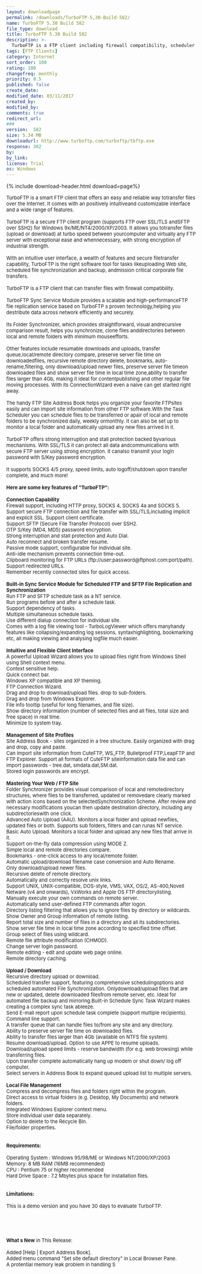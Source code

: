 ```yaml
---
layout: downloadpage
permalink: /downloads/TurboFTP-5,30-Build-582/
name: TurboFTP 5.30 Build 582
file_type: download
title: TurboFTP 5.30 Build 582
description: >-
  TurboFTP is a FTP client including firewall compatibility, scheduler and transfer queue
tags: [FTP Clients]
category: Internet
sort_order: 100
rating: 100
changefreq: monthly
priority: 0.5
published: false
create_date:
modified_date: 03/11/2017
created_by:
modified_by:
comments: true
redirect_url:
###
version:  582
size: 5.34 MB
downloadurl: http://www.turboftp.com/turboftp/tbftp.exe
response: 302
by:
by_link:
license: Trial
os: Windows
---
```


{% include download-header.html download=page%}

<p style="fix-download-text !important">
<p><font size="2"><p>TurboFTP is a smart FTP client that offers an easy and reliable way totransfer files over the Internet. It comes with an positively intuitiveand customizable interface and a wide range of features. <br />
<br />
TurboFTP is a secure FTP client program (supports FTP over SSL/TLS andSFTP over SSH2) for Windows 9x/ME/NT4/2000/XP/2003. It allows you totransfer files (upload or download) at turbo speed between yourcomputer and virtually any FTP server with exceptional ease and whennecessary, with strong encryption of industrial strength.<br />
<br />
With an intuitive user interface, a wealth of features and secure filetransfer capability, TurboFTP is the right software tool for tasks likeuploading Web site, scheduled file synchronization and backup, andmission critical corporate file transfers.<br />
<br />
TurboFTP is a FTP client that can transfer files with firewall compatibility.<br />
<br />
TurboFTP Sync Service Module provides a scalable and high-performanceFTP file replication service based on TurboFTP s proven technology,helping you destribute data across network efficiently and securely.<br />
<br />
Its Folder Synchronizer, which provides straightforward, visual andrecursive comparison result, helps you synchronize, clone files anddirectories between local and remote folders with minimum mouseefforts. <br />
<br />
Other features include resumable downloads and uploads, transfer queue,local/remote directory compare, preserve server file time on downloadedfiles, recursive remote directory delete, bookmarks, auto-rename,filtering, only download/upload newer files, preserve server file timeon downloaded files and show server file time in local time zone,ability to transfer files larger than 4Gb, making it ideal for contentpublishing and other regular file moving processes. With its ConnectionWizard even a naive can get started right away. <br />
<br />
The handy FTP Site Address Book helps you organize your favorite FTPsites easily and can import site information from other FTP software.With the Task Scheduler you can schedule files to be transferred or apair of local and remote folders to be synchronized daily, weekly ormonthly. It can also be set up to monitor a local folder and automatically upload any new files arrived in it.<br />
<br />
TurboFTP offers strong interruption and stall protection backed byvarious mechanisms. With SSL/TLS it can protect all data andcommunications with secure FTP server using strong encryption. it canalso transmit your login password with S/Key password encryption. <br />
<br />
It supports SOCKS 4/5 proxy, speed limits, auto logoff/shutdown upon transfer complete, and much more!<br />
<br />
<span><strong>Here are some key features of "TurboFTP":</strong></span><br />
<br />
<strong>Connection Capability </strong><br />
Firewall support, including HTTP proxy, SOCKS 4, SOCKS 4a and SOCKS 5. <br />
Support secure FTP connection and file transfer with SSL/TLS,including implicit and explicit SSL. Support client certificate. <br />
Support SFTP (Secure File Transfer Protocol) over SSH2. <br />
OTP S/Key (MD4, MD5) password encryption. <br />
Strong interruption and stall protection and Auto Dial. <br />
Auto reconnect and broken transfer resume. <br />
Passive mode support, configurable for individual site. <br />
Anti-idle mechanism prevents connection time-out. <br />
Clipboard monitoring for FTP URLs (ftp://user:password@ftphost.com:port/path). Support redirected URLs.<br />
Remember recently connected sites for quick access. <br />
<br />
<strong>Built-in Sync Service Module for Scheduled FTP and SFTP File Replication and Synchronization</strong><br />
Run FTP and SFTP schedule task as a NT service.<br />
Run programs before and after a schedule task. <br />
Support dependency of tasks. <br />
Multiple simultaneous schedule tasks.<br />
Use different dialup connection for individual site. <br />
Comes with a log file viewing tool - TurboLogViewer which offers manyhandy features like collapsing/expanding log sessions, syntaxhighlighting, bookmarking etc, all making viewing and analysing logfile much easier. <br />
<br />
<strong>Intuitive and Flexible Client Interface </strong><br />
A powerful Upload Wizard allows you to upload files right from Windows Shell using Shell context menu. <br />
Context sensitive help. <br />
Quick connect bar. <br />
Windows XP compatible and XP theming. <br />
FTP Connection Wizard. <br />
Drag and drop to download/upload files. drop to sub-folders. <br />
Drag and drop from Windows Explorer. <br />
File info tooltip (useful for long filenames, and file size).<br />
Show directory information (number of selected files and all files, total size and free space) in real time. <br />
Minimize to system tray. <br />
<br />
<strong>Management of Site Profiles</strong><br />
Site Address Book - sites organized in a tree structure. Easily organized with drag and drop, copy and paste. <br />
Can import site information from CuteFTP, WS_FTP, Bulletproof FTP,LeapFTP and FTP Explorer. Support all formats of CuteFTP siteinformation data file and can import passwords - tree.dat, smdata.dat,SM.dat. <br />
Stored login passwords are encrypt. <br />
<br />
<strong>Mastering Your Web / FTP Site</strong><br />
Folder Synchronizer provides visual comparison of local and remotedirectory structures, where files to be transferred, updated or removedare clearly marked with action icons based on the selectedSynchronization Scheme. After review and necessary modifications youcan then update destination directory, including any subdirectorieswith one click. <br />
Advanced Auto Upload (AAU). Monitors a local folder and upload newfiles, updated files or both. Supports sub folders, filters and can runas NT service.<br />
Basic Auto Upload. Monitors a local folder and upload any new files that arrive in it. <br />
Support on-the-fly data compression using MODE Z. <br />
Simple local and remote directories compare. <br />
Bookmarks - one-click access to any local/remote folder. <br />
Automatic upload/download filename case conversion and Auto Rename. <br />
Only download/upload newer files.<br />
Recursive delete of remote directory. <br />
Automatically and correctly resolve unix links.<br />
Support UNIX, UNIX-compatible, DOS-style, VMS, VAX, OS/2, AS-400,Novell Netware (v4 and onwards), VxWorks and Apple OS FTP directorylisting. <br />
Manually execute your own commands on remote server. <br />
Automatically send user-defined FTP commands after logon. <br />
Directory listing filtering that allows you to ignore files by directory or wildcards. <br />
Show Owner and Group information of remote listing. <br />
Report total size and number of files in a directory and all its subdirectories. <br />
Show server file time in local time zone according to specified time offset.<br />
Group select of files using wildcard. <br />
Remote file attribute modification (CHMOD). <br />
Change server login password. <br />
Remote editing - edit and update web page online. <br />
Remote directory caching. <br />
<br />
<strong>Upload / Download</strong><br />
Recursive directory upload or download. <br />
Scheduled transfer support, featuring comprehensive schedulingoptions and scheduled automated File Synchronization. Onlydownload/upload files that are new or updated, delete downloaded filesfrom remote server, etc. Ideal for automated file backup and mirroring.Built-in Schedule Sync Task Wizard makes creating a complex sync task ableeze. <br />
Send E-mail report upon schedule task complete (support multiple recipients). <br />
Command line support. <br />
A transfer queue that can handle files to/from any site and any directory. <br />
Ability to preserve server file time on downloaded files. <br />
Ability to transfer files larger than 4Gb (available on NTFS file system). <br />
Resume download/upload. Option to use APPE to resume uploads. <br />
Download/upload speed limits - reserve bandwidth (for e.g. web browsing) while transferring files.<br />
Upon transfer complete automatically hang up modem or shut down/ log off computer. <br />
Select servers in Address Book to expand queued upload list to multiple servers. <br />
<br />
<strong>Local File Management</strong><br />
Compress and decompress files and folders right within the program. <br />
Direct access to virtual folders (e.g. Desktop, My Documents) and network folders. <br />
Integrated Windows Explorer context menu. <br />
Store individual user data separately. <br />
Option to delete to the Recycle Bin. <br />
File/folder properties.<br />
<br />
<br />
<span><strong>Requirements:</strong></span><br />
<br />
Operating System : Windows 95/98/ME or Windows NT/2000/XP/2003<br />
Memory: 8 MB RAM (16MB recommended)<br />
CPU : Pentium 75 or higher recommended<br />
Hard Drive Space : 7.2 Mbytes plus space for installation files. <br />
<br />
<br />
<span><strong>Limitations:</strong></span><br />
<br />
This is a demo version and you have 30 days to evaluate TurboFTP.</p>
<!-- google_ad_section_end -->
<p>&#160;</p>
<div class="celltext_big"><br />
<br />
<strong>What s New</strong> in This Release:<br />
<br />
Added [Help | Export Address Book].<br />
Added menu command "Set site default directory" in Local Browser Pane.<br />
A protential memory leak problem in handling S</div></p></p>
